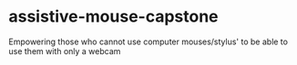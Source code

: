 # assistive-mouse-capstone
Empowering those who cannot use computer mouses/stylus' to be able to use them with only a webcam
